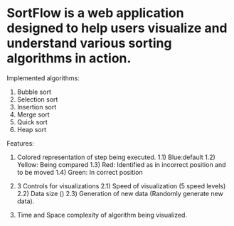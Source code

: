 SortFlow is a web application designed to help users visualize and understand various sorting algorithms in action.
===================================================================================================================

Implemented algorithms:

1) Bubble sort
2) Selection sort
3) Insertion sort
4) Merge sort
5) Quick sort
6) Heap sort

Features:

1) Colored representation of step being executed.
   1.1) Blue:default
   1.2) Yellow: Being compared
   1.3) Red: Identified as in incorrect position and to be moved
   1.4) Green: In correct position
   
3) 3 Controls for visualizations
   2.1) Speed of visualization (5 speed levels)
   2.2) Data size ()
   2.3) Generation of new data (Randomly generate new data).
   
5) Time and Space complexity of algorithm being visualized.
